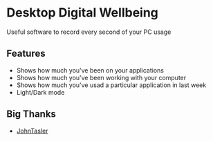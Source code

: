 # Desktop Digital Wellbeing
Useful software to record every second of your PC usage
## Features
* Shows how much you've been on your applications
* Shows how much you've been working with your computer
* Shows how much you've usad a particular application in last week
* Light/Dark mode
## Big Thanks
* [JohnTasler](https://github.com/JohnTasler/ExtractAssociatedIcon)
